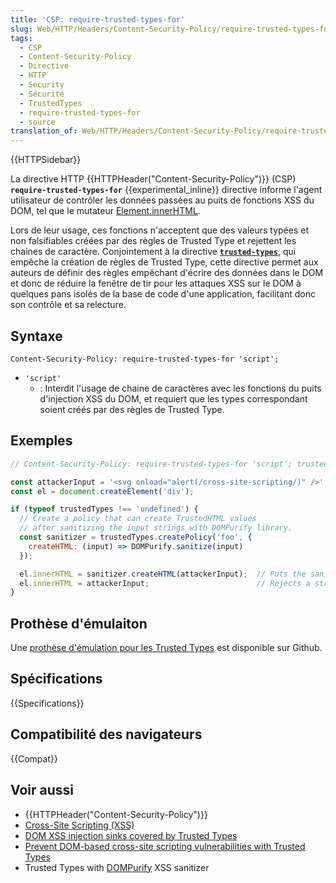 ```yaml
---
title: 'CSP: require-trusted-types-for'
slug: Web/HTTP/Headers/Content-Security-Policy/require-trusted-types-for
tags:
  - CSP
  - Content-Security-Policy
  - Directive
  - HTTP
  - Security
  - Sécurité
  - TrustedTypes
  - require-trusted-types-for
  - source
translation_of: Web/HTTP/Headers/Content-Security-Policy/require-trusted-types-for
---
```


{{HTTPSidebar}}

La directive HTTP {{HTTPHeader("Content-Security-Policy")}} (CSP) **`require-trusted-types-for`** {{experimental_inline}} directive informe l'agent utilisateur de contrôler les données passées au puits de fonctions XSS du DOM, tel que le mutateur [Element.innerHTML](/fr/docs/Web/API/Element/innerHTML).

Lors de leur usage, ces fonctions n'acceptent que des valeurs typées et non falsifiables créées par des règles de Trusted Type et rejettent les chaines de caractère. Conjointement à la directive **[`trusted-types`](/fr/docs/Web/HTTP/Headers/Content-Security-Policy/trusted-types)**, qui empêche la création de règles de Trusted Type, cette directive permet aux auteurs de définir des règles empêchant d'écrire des données dans le DOM et donc de réduire la fenêtre de tir pour les attaques XSS sur le DOM à quelques pans isolés de la base de code d'une application, facilitant donc son contrôle et sa relecture.

## Syntaxe

```
Content-Security-Policy: require-trusted-types-for 'script';
```

- `'script'`
  - : Interdit l'usage de chaine de caractères avec les fonctions du puits d'injection XSS du DOM, et requiert que les types correspondant soient créés par des règles de Trusted Type.

## Exemples

```js
// Content-Security-Policy: require-trusted-types-for 'script'; trusted-types foo;

const attackerInput = '<svg onload="alert(/cross-site-scripting/)" />';
const el = document.createElement('div');

if (typeof trustedTypes !== 'undefined') {
  // Create a policy that can create TrustedHTML values
  // after sanitizing the input strings with DOMPurify library.
  const sanitizer = trustedTypes.createPolicy('foo', {
    createHTML: (input) => DOMPurify.sanitize(input)
  });

  el.innerHTML = sanitizer.createHTML(attackerInput);  // Puts the sanitized value into the DOM.
  el.innerHTML = attackerInput;                        // Rejects a string value; throws a TypeError.
}
```

## Prothèse d'émulaiton

Une [prothèse d'émulation pour les Trusted Types](https://github.com/w3c/webappsec-trusted-types#polyfill) est disponible sur Github.

## Spécifications

{{Specifications}}

## Compatibilité des navigateurs

{{Compat}}

## Voir aussi

- {{HTTPHeader("Content-Security-Policy")}}
- [Cross-Site Scripting (XSS)](/fr/docs/Glossary/Cross-site_scripting)
- [DOM XSS injection sinks covered by Trusted Types](https://w3c.github.io/webappsec-trusted-types/dist/spec/#injection-sinks)
- [Prevent DOM-based cross-site scripting vulnerabilities with Trusted Types](https://web.dev/trusted-types)
- Trusted Types with [DOMPurify](https://github.com/cure53/DOMPurify#what-about-dompurify-and-trusted-types) XSS sanitizer
